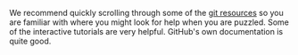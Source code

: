 We recommend quickly scrolling through some of the [git resources](https://github.com/CS50DartmouthFA25/home/blob/main/logistics/systems.md#github) so you are familiar with where you might look for help when you are puzzled.
Some of the interactive tutorials are very helpful.
GitHub's own documentation is quite good.
